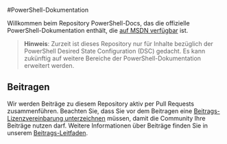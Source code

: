 #PowerShell-Dokumentation

Willkommen beim Repository PowerShell-Docs, das die offizielle PowerShell-Dokumentation enthält, die [auf MSDN verfügbar](https://msdn.microsoft.com/powershell/dsc/overview) ist.

> **Hinweis**: Zurzeit ist dieses Repository nur für Inhalte bezüglich der PowerShell Desired State Configuration (DSC) gedacht.
Es kann zukünftig auf weitere Bereiche der PowerShell-Dokumentation erweitert werden.

## Beitragen

Wir werden Beiträge zu diesem Repository aktiv per Pull Requests zusammenführen. 
Beachten Sie, dass Sie vor dem Beitragen eine [Beitrags-Lizenzvereinbarung unterzeichnen](https://cla.microsoft.com/) müssen, damit die Community Ihre Beiträge nutzen darf.
Weitere Informationen über Beiträge finden Sie in unserem [Beitrags-Leitfaden](CONTRIBUTING.md).
